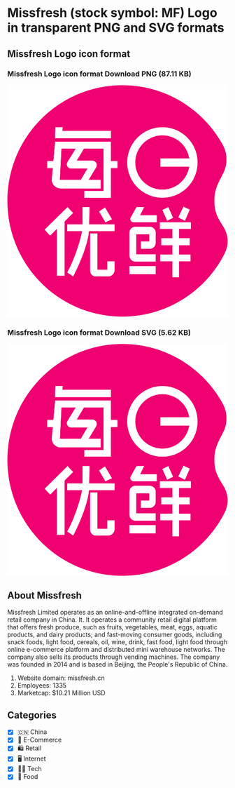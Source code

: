 # Missfresh (stock symbol: MF) Logo in transparent PNG and SVG formats

## Missfresh Logo icon format

### Missfresh Logo icon format Download PNG (87.11 KB)

![Missfresh Logo icon format Download PNG (87.11 KB)](/img/orig/MF-1582c48b.png)

### Missfresh Logo icon format Download SVG (5.62 KB)

![Missfresh Logo icon format Download SVG (5.62 KB)](/img/orig/MF-27068859.svg)

## About Missfresh

Missfresh Limited operates as an online-and-offline integrated on-demand retail company in China. It. It operates a community retail digital platform that offers fresh produce, such as fruits, vegetables, meat, eggs, aquatic products, and dairy products; and fast-moving consumer goods, including snack foods, light food, cereals, oil, wine, drink, fast food, light food through online e-commerce platform and distributed mini warehouse networks. The company also sells its products through vending machines. The company was founded in 2014 and is based in Beijing, the People's Republic of China.

1. Website domain: missfresh.cn
2. Employees: 1335
3. Marketcap: $10.21 Million USD


## Categories
- [x] 🇨🇳 China
- [x] 🛒 E-Commerce
- [x] 🛍️ Retail
- [x] 🖥️ Internet
- [x] 👩‍💻 Tech
- [x] 🍴 Food

